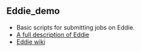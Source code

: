 ## Eddie_demo
 - Basic scripts for submitting jobs on Eddie.
 - [A full description of Eddie](https://www.ed.ac.uk/information-services/research-support/research-computing/ecdf/high-performance-computing)
 - [Eddie wiki](https://www.wiki.ed.ac.uk/pages/viewpage.action?spaceKey=ResearchServices&title=Eddie)
